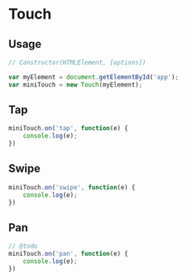 # Touch


## Usage

```js
// Constructor(HTMLElement, [options])

var myElement = document.getElementById('app');
var miniTouch = new Touch(myElement);
```

## Tap
```js
miniTouch.on('tap', function(e) {
	console.log(e);
})
```

## Swipe

```js
miniTouch.on('swipe', function(e) {
	console.log(e);
})
```

## Pan

```js
// @todo
miniTouch.on('pan', function(e) {
	console.log(e);
})
```